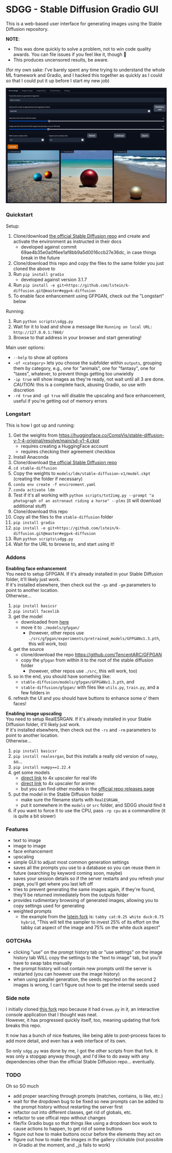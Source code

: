 # SDGG - Stable Diffusion Gradio GUI

This is a web-based user interface for generating images using the Stable Diffusion repository.

**NOTE**:
* This was done quickly to solve a problem, not to win code quality awards. You can file issues if you feel like it, though :shrug:
* This produces uncensored results, be aware.

(for my own sake: I've barely spent any time trying to understand the whole ML framework and Gradio, and I hacked this together as quickly as I could so that I could put it up before I start my new job)

![GUI Preview](preview.jpg)

### Quickstart

Setup:
1. Clone/download [the official Stable Diffusion repo](https://github.com/CompVis/stable-diffusion) and create and activate the environment as instructed in their docs
    * developed against commit 69ae4b35e0a0f6ee1af8bb9a5d0016ccb27e36dc, in case things break in the future
2. Clone/download this repo and copy the files to the same folder you just cloned the above to
3. Run `pip install gradio`
    * developed against version 3.1.7
4. Run `pip install -e git+https://github.com/lstein/k-diffusion.git@master#egg=k-diffusion`
5. To enable face enhancement using GFPGAN, check out the "Longstart" below

Running:
1. Run `python scripts\sdgg.py`
2. Wait for it to load and show a message like `Running on local URL:  http://127.0.0.1:7860/`
3. Browse to that address in your browser and start generating!

Main user options:
* `--help` to show all options
* `-of <category>` lets you choose the subfolder within `outputs`, grouping them by category, e.g., one for "animals", one for "fantasy", one for "taxes", whatever, to prevent things getting too unwieldly
* `-ip true` will show images as they're ready, not wait until all 3 are done. *CAUTION*: this is a complete hack, abusing Gradio, so use with discretion
* `-rd true` and `-gd true` will disable the upscaling and face enhancement, useful if you're getting out of memory errors

### Longstart

This is how I got up and running:
1. Get the weights from https://huggingface.co/CompVis/stable-diffusion-v-1-4-original/resolve/main/sd-v1-4.ckpt
    * requires creating a HuggingFace account
    * requires checking their agreement checkbox
1. Install Anaconda
1. Clone/download [the official Stable Diffusion repo](https://github.com/CompVis/stable-diffusion)
1. `cd stable-diffusion`
1. Copy the weights to `models/ldm/stable-diffusion-v1/model.ckpt` (creating the folder if necessary)
1. `conda env create -f environment.yaml`
1. `conda activate ldm`
1. Test if it's all working with `python scripts/txt2img.py --prompt "a photograph of an astronaut riding a horse" --plms` (it will download additional stuff)
1. Clone/download this repo
1. Copy all the files to the `stable-diffusion` folder
1. `pip install gradio`
1. `pip install -e git+https://github.com/lstein/k-diffusion.git@master#egg=k-diffusion`
1. Run `python scripts\sdgg.py`
1. Wait for the URL to browse to, and start using it!

### Addons

**Enabling face enhancement**  
You need to setup GFPGAN. If it's already installed in your Stable Diffusion folder, it'll likely just work.  
If it's installed elsewhere, then check out the `-gs` and `-gm` parameters to point to another location.  
Otherwise...
1. `pip install basicsr`
1. `pip install facexlib`
1. get the model
    * downloaded from [here](https://github.com/TencentARC/GFPGAN/releases/download/v1.3.0/GFPGANv1.3.pth)
    * move it to `./models/gfpgan/`
        * (however, other repos use `./src/gfpgan/experiments/pretrained_models/GFPGANv1.3.pth`, this will work, too)
1. get the source
    * clone/download the repo https://github.com/TencentARC/GFPGAN
    * copy the `gfpgan` from within it to the root of the stable diffusion folder
        * (however, other repos use `./src`, this will work, too) 
1. so in the end, you should have something like:
    * `stable-diffusion/models/gfpgan/GFPGANv1.3.pth`, and
    * `stable-diffusion/gfpgan/` with files like `utils.py`, `train.py`, and a few folders in
1. refresh the UI and you should have buttons to enhance some o' them faces!        

**Enabling image upscaling**  
You need to setup RealESRGAN. If it's already installed in your Stable Diffusion folder, it'll likely just work.  
If it's installed elsewhere, then check out the `-rs` and `-rm` parameters to point to another location.  
Otherwise...
1. `pip install basicsr`
1. `pip install realesrgan`, but this installs a really old version of `numpy`, so...
1. `pip install numpy==1.22.4`
1. get some models
    * [direct link](https://github.com/xinntao/Real-ESRGAN/releases/download/v0.1.0/RealESRGAN_x4plus.pth) to 4x upscaler for real life
    * [direct link](https://github.com/xinntao/Real-ESRGAN/releases/download/v0.2.2.4/RealESRGAN_x4plus_anime_6B.pth) to 4x upscaler for anime:
    * but you can find other models in the [official repo releases page](https://github.com/xinntao/Real-ESRGAN/releases)
1. put the model in the Stable Diffusion folder
    * make sure the filename starts with `RealESRGAN_`
    * put it somewhere in the `models` or `src` folder, and SDGG should find it
1. if you want to force it to use the CPU, pass `-rp cpu` as a commandline (it is quite a bit slower)
        
### Features

* text to image
* image to image
* face enhancement
* upscaling
* simple GUI to adjust most common generation settings
* saves all the prompts you use to a database so you can reuse them in future (searching by keyword coming soon, maybe)
* saves your session details so if the server restarts and you refresh your page, you'll get where you last left off
* tries to prevent generating the same images again, if they're found, they'll be returned immediately from the outputs folder
* provides rudimentary browsing of generated images, allowing you to copy settings used for generating
* weighted prompts
    * the example from the [lstein fork](https://github.com/lstein/stable-diffusion) is: `tabby cat:0.25 white duck:0.75 hybrid`, "This will tell the sampler to invest 25% of its effort on the tabby cat aspect of the image and 75% on the white duck aspect"

### GOTCHAs

* clicking "use" on the prompt history tab or "use settings" on the image history tab WILL copy the settings to the "text to image" tab, but you'll have to swap tabs manually
* the prompt history will not contain new prompts until the server is restarted (you can however use the image history)
* when using parallel generation, the seeds reported on the second 2 images is wrong, I can't figure out how to get the internal seeds used

### Side note

I initially cloned [this fork](https://github.com/lstein/stable-diffusion) repo because it had `dream.py` in it, an interactive console application that I thought was neat.  
However, it has progressed quickly itself, too, meaning updating that fork breaks this repo.  

It now has a bunch of nice features, like being able to post-process faces to add more detail, and even has a web interface of its own.

So only `sdgg.py` was done by me, I got the other scripts from that fork. It was only a stopgap anyway though, and I'd like to do away with any dependencies other than the official Stable Diffusion repo... eventually.

### TODO

Oh so SO much
* add proper searching through prompts (matches, contains, is like, etc.)
* wait for the dropdown bug to be fixed so new prompts can be added to the prompt history without restarting the server first
* refactor out into different classes, get rid of globals, etc.
* refactor to use offical repo without changes
* file/fix Gradio bugs so that things like using a dropdown box work to cause actions to happen, to get rid of some buttons
* figure out how to make buttons occur before the elements they act on
* figure out how to make the images in the gallery clickable (not possible in Gradio at the moment, and _js fails to work)
